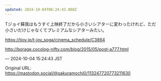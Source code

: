 ```yaml
---
updated: 2024-10-04T06:24:43.088Z
---
```


<p>Tジョイ蘇我はもうすぐ上映終了だから小さいシアターに変わったけれど、ただ小さいだけじゃなくてプレミアムなシアターみたい。</p><p><a href="https://tjoy.jp/t-joy_soga/cinema_schedule/C3864" target="_blank" rel="nofollow noopener noreferrer" translate="no"><span class="invisible">https://</span><span class="ellipsis">tjoy.jp/t-joy_soga/cinema_sche</span><span class="invisible">dule/C3864</span></a></p><p><a href="http://borage.cocolog-nifty.com/blog/2015/05/post-a777.html" target="_blank" rel="nofollow noopener noreferrer" translate="no"><span class="invisible">http://</span><span class="ellipsis">borage.cocolog-nifty.com/blog/</span><span class="invisible">2015/05/post-a777.html</span></a></p>

&mdash; 2024-10-04 15:24:43 JST

Original URL: https://mastodon.social/@sakuramochi0/113247720773211630
